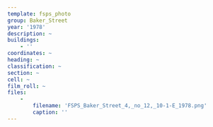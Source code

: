 ```yaml
---
template: fsps_photo
group: Baker_Street
year: '1978'
description: ~
buildings:
    - ''
coordinates: ~
heading: ~
classification: ~
section: ~
cell: ~
film_roll: ~
files:
    -
        filename: 'FSPS_Baker_Street_4,_no_12,_10-1-E_1978.png'
        caption: ''
---
```

